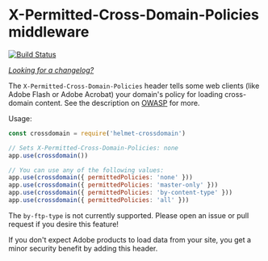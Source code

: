 X-Permitted-Cross-Domain-Policies middleware
============================================
[![Build Status](https://travis-ci.org/helmetjs/crossdomain.svg?branch=master)](https://travis-ci.org/helmetjs/crossdomain)

[_Looking for a changelog?_](https://github.com/helmetjs/helmet/blob/master/HISTORY.md)

The `X-Permitted-Cross-Domain-Policies` header tells some web clients (like Adobe Flash or Adobe Acrobat) your domain's policy for loading cross-domain content. See the description on [OWASP](https://www.owasp.org/index.php/OWASP_Secure_Headers_Project#X-Permitted-Cross-Domain-Policies) for more.

Usage:

```javascript
const crossdomain = require('helmet-crossdomain')

// Sets X-Permitted-Cross-Domain-Policies: none
app.use(crossdomain())

// You can use any of the following values:
app.use(crossdomain({ permittedPolicies: 'none' }))
app.use(crossdomain({ permittedPolicies: 'master-only' }))
app.use(crossdomain({ permittedPolicies: 'by-content-type' }))
app.use(crossdomain({ permittedPolicies: 'all' }))
```

The `by-ftp-type` is not currently supported. Please open an issue or pull request if you desire this feature!

If you don't expect Adobe products to load data from your site, you get a minor security benefit by adding this header.
